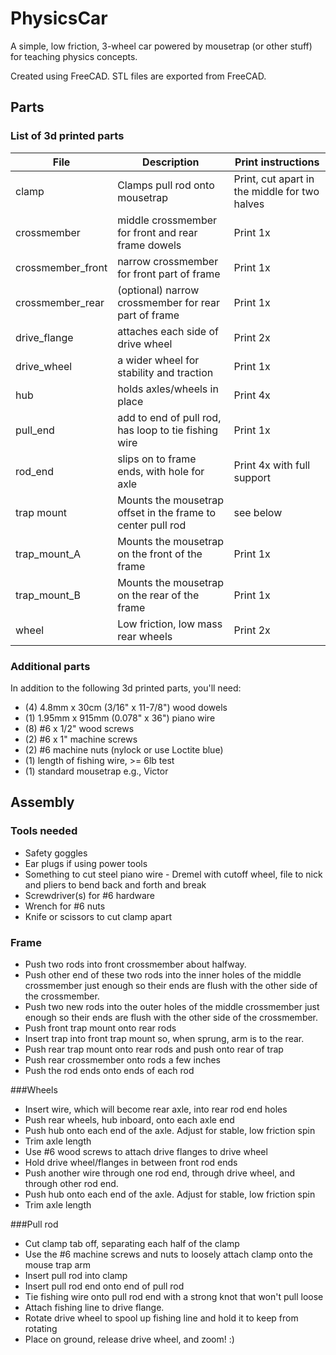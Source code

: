 # PhysicsCar
A simple, low friction, 3-wheel car powered by mousetrap (or other stuff) for teaching physics concepts.

Created using FreeCAD. STL files are exported from FreeCAD.

 ## Parts

 ### List of 3d printed parts

 | File | Description | Print instructions |
 | --- | --- | --- |
 | clamp | Clamps pull rod onto mousetrap | Print, cut apart in the middle for two halves |
 | crossmember | middle crossmember for front and rear frame dowels | Print 1x |
 | crossmember_front | narrow crossmember for front part of frame | Print 1x |
 | crossmember_rear | (optional) narrow crossmember for rear part of frame | Print 1x |
 | drive_flange | attaches each side of drive wheel | Print 2x |
 | drive_wheel | a wider wheel for stability and traction | Print 1x |
 | hub | holds axles/wheels in place | Print 4x |
 | pull_end | add to end of pull rod, has loop to tie fishing wire | Print 1x
 | rod_end | slips on to frame ends, with hole for axle | Print 4x with full support |
 | trap mount | Mounts the mousetrap offset in the frame to center pull rod | see below |
 | trap_mount_A | Mounts the mousetrap on the front of the frame | Print 1x |
 | trap_mount_B | Mounts the mousetrap on the rear of the frame | Print 1x |
 | wheel | Low friction, low mass rear wheels | Print 2x |

### Additional parts

In addition to the following 3d printed parts, you'll need:

 * (4) 4.8mm x 30cm (3/16" x 11-7/8") wood dowels
 * (1) 1.95mm x 915mm (0.078" x 36") piano wire
 * (8) #6 x 1/2" wood screws
 * (2) #6 x 1" machine screws
 * (2) #6 machine nuts (nylock or use Loctite blue)
 * (1) length of fishing wire, >= 6lb test
 * (1) standard mousetrap e.g., Victor

## Assembly

### Tools needed
 * Safety goggles
 * Ear plugs if using power tools
 * Something to cut steel piano wire - Dremel with cutoff wheel, file to nick and pliers
 to bend back and forth and break
 * Screwdriver(s) for #6 hardware
 * Wrench for #6 nuts
 * Knife or scissors to cut clamp apart

### Frame
 * Push two rods into front crossmember about halfway.
 * Push other end of these two rods into the inner holes of the middle crossmember just
enough so their ends are flush with the other side of the crossmember.
 * Push two new rods into the outer holes of the middle crossmember just enough so their
ends are flush with the other side of the crossmember.
 * Push front trap mount onto rear rods
 * Insert trap into front trap mount so, when sprung, arm is to the rear.
 * Push rear trap mount onto rear rods and push onto rear of trap
 * Push rear crossmember onto rods a few inches
 * Push the rod ends onto ends of each rod

###Wheels
 * Insert wire, which will become rear axle, into rear rod end holes
 * Push rear wheels, hub inboard, onto each axle end
 * Push hub onto each end of the axle. Adjust for stable, low friction spin
 * Trim axle length
 * Use #6 wood screws to attach drive flanges to drive wheel
 * Hold drive wheel/flanges in between front rod ends
 * Push another wire through one rod end, through drive wheel, and through other rod end.
 * Push hub onto each end of the axle. Adjust for stable, low friction spin
 * Trim axle length

###Pull rod
 * Cut clamp tab off, separating each half of the clamp
 * Use the #6 machine screws and nuts to loosely attach clamp onto the mouse trap arm
 * Insert pull rod into clamp
 * Insert pull rod end onto end of pull rod
 * Tie fishing wire onto pull rod end with a strong knot that won't pull loose
 * Attach fishing line to drive flange.
 * Rotate drive wheel to spool up fishing line and hold it to keep from rotating
 * Place on ground, release drive wheel, and zoom! :)
